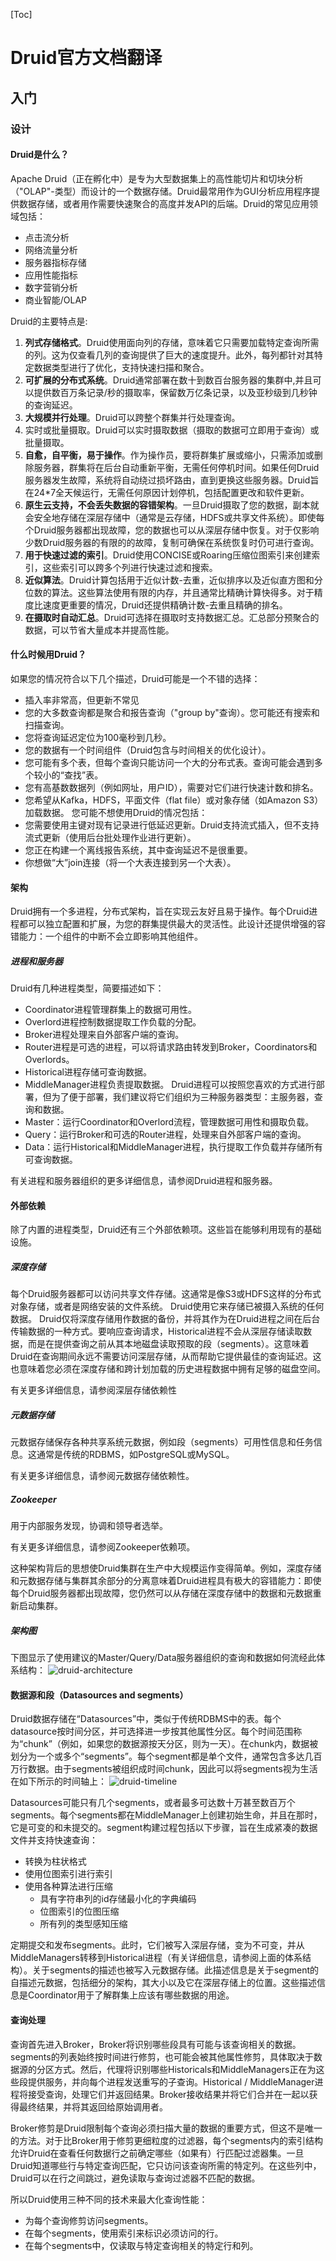 [Toc]
# Druid官方文档翻译
## 入门
### 设计
#### Druid是什么？
Apache Druid（正在孵化中）是专为大型数据集上的高性能切片和切块分析（"OLAP"-类型）而设计的一个数据存储。Druid最常用作为GUI分析应用程序提供数据存储，或者用作需要快速聚合的高度并发API的后端。Druid的常见应用领域包括：

- 点击流分析
- 网络流量分析
- 服务器指标存储
- 应用性能指标
- 数字营销分析
- 商业智能/OLAP

Druid的主要特点是:
1. **列式存储格式**。Druid使用面向列的存储，意味着它只需要加载特定查询所需的列。这为仅查看几列的查询提供了巨大的速度提升。此外，每列都针对其特定数据类型进行了优化，支持快速扫描和聚合。
2. **可扩展的分布式系统**。Druid通常部署在数十到数百台服务器的集群中,并且可以提供数百万条记录/秒的摄取率，保留数万亿条记录，以及亚秒级到几秒钟的查询延迟。
3. **大规模并行处理**。Druid可以跨整个群集并行处理查询。
4. 实时或批量摄取。Druid可以实时摄取数据（摄取的数据可立即用于查询）或批量摄取。
5. **自愈，自平衡，易于操作**。作为操作员，要将群集扩展或缩小，只需添加或删除服务器，群集将在后台自动重新平衡，无需任何停机时间。如果任何Druid服务器发生故障，系统将自动绕过损坏路由，直到更换这些服务器。Druid旨在24*7全天候运行，无需任何原因计划停机，包括配置更改和软件更新。
6. **原生云支持，不会丢失数据的容错架构**。一旦Druid摄取了您的数据，副本就会安全地存储在深层存储中（通常是云存储，HDFS或共享文件系统）。即使每个Druid服务器都出现故障，您的数据也可以从深层存储中恢复。对于仅影响少数Druid服务器的有限的的故障，复制可确保在系统恢复时仍可进行查询。
7. **用于快速过滤的索引**。Druid使用CONCISE或Roaring压缩位图索引来创建索引，这些索引可以跨多个列进行快速过滤和搜索。
8. **近似算法**。Druid计算包括用于近似计数-去重，近似排序以及近似直方图和分位数的算法。这些算法使用有限的内存，并且通常比精确计算快得多。对于精度比速度更重要的情况，Druid还提供精确计数-去重且精确的排名。
9. **在摄取时自动汇总**。Druid可选择在摄取时支持数据汇总。汇总部分预聚合的数据，可以节省大量成本并提高性能。

#### 什么时候用Druid？
如果您的情况符合以下几个描述，Druid可能是一个不错的选择：
* 插入率非常高，但更新不常见
* 您的大多数查询都是聚合和报告查询（"group by"查询）。您可能还有搜索和扫描查询。
* 您将查询延迟定位为100毫秒到几秒。
* 您的数据有一个时间组件（Druid包含与时间相关的优化设计）。
* 您可能有多个表，但每个查询只能访问一个大的分布式表。查询可能会遇到多个较小的“查找”表。
* 您有高基数数据列（例如网址，用户ID），需要对它们进行快速计数和排名。
* 您希望从Kafka，HDFS，平面文件（flat file）或对象存储（如Amazon S3）加载数据。
您可能不想使用Druid的情况包括：
* 您需要使用主键对现有记录进行低延迟更新。Druid支持流式插入，但不支持流式更新（使用后台批处理作业进行更新）。
* 您正在构建一个离线报告系统，其中查询延迟不是很重要。
* 你想做“大”join连接（将一个大表连接到另一个大表）。
#### 架构
Druid拥有一个多进程，分布式架构，旨在实现云友好且易于操作。每个Druid进程都可以独立配置和扩展，为您的群集提供最大的灵活性。此设计还提供增强的容错能力：一个组件的中断不会立即影响其他组件。
##### 进程和服务器
Druid有几种进程类型，简要描述如下：
- Coordinator进程管理群集上的数据可用性。
- Overlord进程控制数据提取工作负载的分配。
- Broker进程处理来自外部客户端的查询。
- Router进程是可选的进程，可以将请求路由转发到Broker，Coordinators和Overlords。
- Historical进程存储可查询数据。
- MiddleManager进程负责提取数据。
Druid进程可以按照您喜欢的方式进行部署，但为了便于部署，我们建议将它们组织为三种服务器类型：主服务器，查询和数据。
- Master：运行Coordinator和Overlord流程，管理数据可用性和摄取负载。
- Query：运行Broker和可选的Router进程，处理来自外部客户端的查询。
- Data：运行Historical和MiddleManager进程，执行提取工作负载并存储所有可查询数据。

有关进程和服务器组织的更多详细信息，请参阅Druid进程和服务器。
#### 外部依赖
除了内置的进程类型，Druid还有三个外部依赖项。这些旨在能够利用现有的基础设施。
##### 深度存储
每个Druid服务器都可以访问共享文件存储。这通常是像S3或HDFS这样的分布式对象存储，或者是网络安装的文件系统。 Druid使用它来存储已被摄入系统的任何数据。
Druid仅将深度存储用作数据的备份，并将其作为在Druid进程之间在后台传输数据的一种方式。要响应查询请求，Historical进程不会从深层存储读取数据，而是在提供查询之前从其本地磁盘读取预取的段（segments）。这意味着Druid在查询期间永远不需要访问深层存储，从而帮助它提供最佳的查询延迟。这也意味着您必须在深度存储和跨计划加载的历史进程数据中拥有足够的磁盘空间。

有关更多详细信息，请参阅深层存储依赖性
##### 元数据存储
元数据存储保存各种共享系统元数据，例如段（segments）可用性信息和任务信息。这通常是传统的RDBMS，如PostgreSQL或MySQL。

有关更多详细信息，请参阅元数据存储依赖性。
##### Zookeeper
用于内部服务发现，协调和领导者选举。

有关更多详细信息，请参阅Zookeeper依赖项。

这种架构背后的思想使Druid集群在生产中大规模运作变得简单。例如，深度存储和元数据存储与集群其余部分的分离意味着Druid进程具有极大的容错能力：即使每个Druid服务器都出现故障，您仍然可以从存储在深度存储中的数据和元数据重新启动集群。
##### 架构图
下图显示了使用建议的Master/Query/Data服务器组织的查询和数据如何流经此体系结构：
![druid-architecture](/assets/druid-architecture.png)
#### 数据源和段（Datasources and segments）
Druid数据存储在“Datasources”中，类似于传统RDBMS中的表。每个datasource按时间分区，并可选择进一步按其他属性分区。每个时间范围称为“chunk”（例如，如果您的数据源按天分区，则为一天）。在chunk内，数据被划分为一个或多个“segments”。每个segment都是单个文件，通常包含多达几百万行数据。由于segments被组织成时间chunk，因此可以将segments视为生活在如下所示的时间轴上： 
![druid-timeline](/assets/druid-timeline.png)

 Datasources可能只有几个segments，或者最多可达数十万甚至数百万个segments。每个segments都在MiddleManager上创建初始生命，并且在那时，它是可变的和未提交的。segment构建过程包括以下步骤，旨在生成紧凑的数据文件并支持快速查询：
 - 转换为柱状格式
 - 使用位图索引进行索引
 - 使用各种算法进行压缩
   * 具有字符串列的id存储最小化的字典编码
   * 位图索引的位图压缩
   * 所有列的类型感知压缩

定期提交和发布segments。此时，它们被写入深层存储，变为不可变，并从MiddleManagers转移到Historical进程（有关详细信息，请参阅上面的体系结构）。关于segments的描述也被写入元数据存储。此描述信息是关于segment的自描述元数据，包括细分的架构，其大小以及它在深层存储上的位置。这些描述信息是Coordinator用于了解群集上应该有哪些数据的用途。
#### 查询处理
查询首先进入Broker，Broker将识别哪些段具有可能与该查询相关的数据。segments的列表始终按时间进行修剪，也可能会被其他属性修剪，具体取决于数据源的分区方式。然后，代理将识别哪些Historicals和MiddleManagers正在为这些段提供服务，并向每个进程发送重写的子查询。Historical / MiddleManager进程将接受查询，处理它们并返回结果。Broker接收结果并将它们合并在一起以获得最终结果，并将其返回给原始调用者。

Broker修剪是Druid限制每个查询必须扫描大量的数据的重要方式，但这不是唯一的方法。对于比Broker用于修剪更细粒度的过滤器，每个segments内的索引结构允许Druid在查看任何数据行之前确定哪些（如果有）行匹配过滤器集。一旦Druid知道哪些行与特定查询匹配，它只访问该查询所需的特定列。在这些列中，Druid可以在行之间跳过，避免读取与查询过滤器不匹配的数据。

所以Druid使用三种不同的技术来最大化查询性能：
- 为每个查询修剪访问segments。
- 在每个segments，使用索引来标识必须访问的行。
- 在每个segments中，仅读取与特定查询相关的特定行和列。
